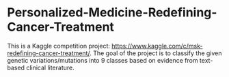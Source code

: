 # Personalized-Medicine-Redefining-Cancer-Treatment
This is a Kaggle competition project: https://www.kaggle.com/c/msk-redefining-cancer-treatment/.
The goal of the project is to classify the given genetic variations/mutations into 9 classes based on evidence from text-based clinical literature.
